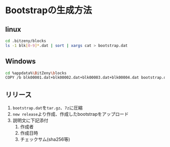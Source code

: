 # Bootstrapの生成方法

## linux
```bash
cd .bitzeny/blocks
ls -1 blk[0-9]*.dat | sort | xargs cat > bootstrap.dat
```

## Windows
```bash
cd %appdata%\BitZeny\blocks
COPY /b blk00001.dat+blk00002.dat+blk00003.dat+blk00004.dat bootstrap.dat
```

## リリース

1. `bootstrap.dat`を`tar.gz`、`7z`に圧縮
2. `new release`より作成、作成したbootstrapをアップロード
3. 説明文に下記添付
    1. 作成者
    2. 作成日時
    3. チェックサム(sha256等)
